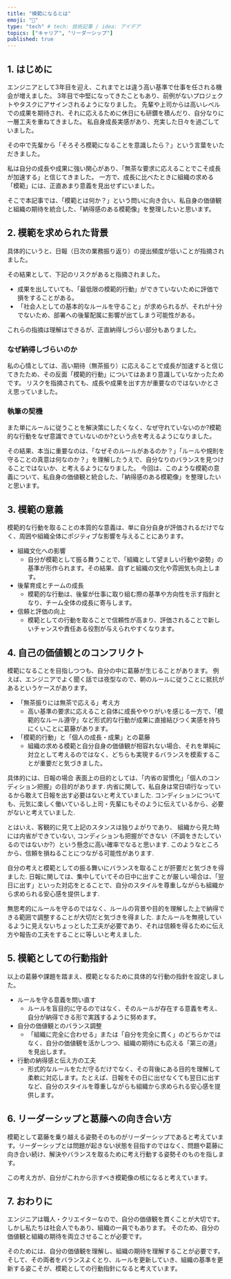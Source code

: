 ```yaml
---
title: "模範になるとは"
emoji: "💪"
type: "tech" # tech: 技術記事 / idea: アイデア
topics: ["キャリア", "リーダーシップ"]
published: true
---
```

## 1. はじめに

エンジニアとして3年目を迎え、これまでとは違う高い基準で仕事を任される機会が増えました。
3年目で中堅になってきたこともあり、前例がないプロジェクトやタスクにアサインされるようになりました。
先輩や上司からは高いレベルでの成果を期待され、それに応えるために休日にも研鑽を積んだり、自分なりに一層工夫を重ねてきました。
私自身成長実感があり、充実した日々を過ごしていました。

その中で先輩から「そろそろ模範になることを意識したら？」という言葉をいただきました。

私は自分の成長や成果に強い関心があり、「無茶な要求に応えることでこそ成長が加速する」と信じてきました。
一方で、成長に比べたときに組織の求める「模範」には、正直あまり意義を見出せずにいました。

そこで本記事では、「模範とは何か？」という問いに向き合い、私自身の価値観と組織の期待を統合した、「納得感のある模範像」を整理したいと思います。

## 2. 模範を求められた背景

具体的にいうと、日報（日次の業務振り返り）の提出頻度が低いことが指摘されました。

その結果として、下記のリスクがあると指摘されました。

- 成果を出していても、「最低限の模範的行動」ができていないために評価で損をすることがある。
- 「社会人としての基本的なルールを守ること」が求められるが、それが十分でないため、部署への後輩配属に影響が出てしまう可能性がある。

これらの指摘は理解はできるが、正直納得しづらい部分もありました。

### なぜ納得しづらいのか

私の心情としては、高い期待（無茶振り）に応えることで成長が加速すると信じてきたため、その反面「模範的行動」についてはあまり意識していなかったためです。
リスクを指摘されても、成長や成果を出す方が重要なのではないかとさえ思っていました。

### 執筆の契機

また単にルールに従うことを解決策にしたくなく、なぜ守れていないのか?模範的な行動をなぜ意識できていないのか?という点を考えるようになりました。

その結果、本当に重要なのは、「なぜそのルールがあるのか？」「ルールや規則を守ることの真意は何なのか？」を理解したうえで、自分なりのバランスを見つけることではないか、と考えるようになりました。
今回は、このような模範の意義について、私自身の価値観と統合した、「納得感のある模範像」を整理したいと思います。

## 3. 模範の意義

模範的な行動を取ることの本質的な意義は、単に自分自身が評価されるだけでなく、周囲や組織全体にポジティブな影響を与えることにあります。

- 組織文化への影響
  - 自分が模範として振る舞うことで、「組織として望ましい行動や姿勢」の基準が形作られます。その結果、自ずと組織の文化や雰囲気も向上します。
- 後輩育成とチームの成長
  - 模範的な行動は、後輩が仕事に取り組む際の基準や方向性を示す指針となり、チーム全体の成長に寄与します。
- 信頼と評価の向上
  - 模範としての行動を取ることで信頼性が高まり、評価されることで新しいチャンスや責任ある役割が与えられやすくなります。

## 4. 自己の価値観とのコンフリクト

模範になることを目指しつつも、自分の中に葛藤が生じることがあります。
例えば、エンジニアでよく聞く話では夜型なので、朝のルールに従うことに抵抗があるというケースがあります。

- 「無茶振りには無茶で応える」考え方
  - 高い基準の要求に応えること自体に成長ややりがいを感じる一方で、「模範的なルール遵守」など形式的な行動が成果に直接結びつく実感を持ちにくいことに葛藤があります。
- 「模範的行動」と「個人の成長・成果」との葛藤
  - 組織の求める模範と自分自身の価値観が相容れない場合、それを単純に対立として考えるのではなく、どちらも実現するバランスを模索することが重要だと気づきました。

具体的には、日報の場合
表面上の目的としては、「内省の習慣化」「個人のコンディション把握」の目的があります.
内省に関して、私自身は常日頃行なっているから敢えて日報を出す必要はないと考えていました.
コンディションについても、元気に楽しく働いているし上司・先輩にもそのように伝えているから、必要がないと考えていました.

とはいえ、客観的に見て上記のスタンスは独りよがりであり、
組織から見た時には内省ができていない, コンディションも把握ができない（不調をきたしているのではないか?）という懸念に高い確率でなると思います.
このようなところから、信頼を損ねることにつながる可能性があります.

自分の考えと模範としての振る舞いにバランスを取ることが肝要だと気づきを得ました.
日報に関しては、集中していてその日中に出すことが厳しい場合は、「翌日に出す」といった対応をとることで、自分のスタイルを尊重しながらも組織から求められる安心感を提供します.

無思考的にルールを守るのではなく、ルールの背景や目的を理解した上で納得できる範囲で調整することが大切だと気づきを得ました.
またルールを無視しているように見えないちょっとした工夫が必要であり、それは信頼を得るために伝え方や報告の工夫をすることに等しいと考えました.

## 5. 模範としての行動指針

以上の葛藤や課題を踏まえ、模範となるために具体的な行動の指針を設定しました。

- ルールを守る意義を問い直す
  - ルールを盲目的に守るのではなく、そのルールが存在する意義を考え、自分が納得できる形で実践するように努めます。
- 自分の価値観とのバランス調整
  - 「組織に完全に合わせる」または「自分を完全に貫く」のどちらかではなく、自分の価値観を活かしつつ、組織の期待にも応える「第三の道」を見出します。
- 行動の納得感と伝え方の工夫
  - 形式的なルールをただ守るだけでなく、その背後にある目的を理解して柔軟に対応します。たとえば、日報をその日に出せなくても翌日に出すなど、自分のスタイルを尊重しながらも組織から求められる安心感を提供します。

## 6. リーダーシップと葛藤への向き合い方

模範として葛藤を乗り越える姿勢そのものがリーダーシップであると考えています。リーダーシップとは問題が起きない状態を目指すのではなく、問題や葛藤に向き合い続け、解決やバランスを取るために考え行動する姿勢そのものを指します。

この考え方が、自分がこれから示すべき模範像の核になると考えています。

## 7. おわりに

エンジニアは職人・クリエイターなので、自分の価値観を貫くことが大切です。
しかし私たちは社会人でもあり、組織の一員でもあります。
そのため、自分の価値観と組織の期待を両立させることが必要です。

そのためには、自分の価値観を理解し、組織の期待を理解することが必要です。
そして、その両者をバランスよくとり、ルールを更新していき、組織の基準を更新する姿こそが、模範としての行動指針になると考えています。
